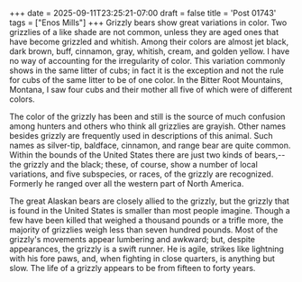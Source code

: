 +++
date = 2025-09-11T23:25:21-07:00
draft = false
title = 'Post 01743'
tags = ["Enos Mills"]
+++
Grizzly bears show great variations in color. Two grizzlies of a like shade are not common, unless they are aged ones that have become grizzled and whitish. Among their colors are almost jet black, dark brown, buff, cinnamon, gray, whitish, cream, and golden yellow. I have no way of accounting for the irregularity of color. This variation commonly shows in the same litter of cubs; in fact it is the exception and not the rule for cubs of the same litter to be of one color. In the Bitter Root Mountains, Montana, I saw four cubs and their mother all five of which were of different colors.

The color of the grizzly has been and still is the source of much confusion among hunters and others who think all grizzlies are grayish. Other names besides grizzly are frequently used in descriptions of this animal. Such names as silver-tip, baldface, cinnamon, and range bear are quite common. Within the bounds of the United States there are just two kinds of bears,--the grizzly and the black; these, of course, show a number of local variations, and five subspecies, or races, of the grizzly are recognized. Formerly he ranged over all the western part of North America.

The great Alaskan bears are closely allied to the grizzly, but the grizzly that is found in the United States is smaller than most people imagine. Though a few have been killed that weighed a thousand pounds or a trifle more, the majority of grizzlies weigh less than seven hundred pounds. Most of the grizzly's movements appear lumbering and awkward; but, despite appearances, the grizzly is a swift runner. He is agile, strikes like lightning with his fore paws, and, when fighting in close quarters, is anything but slow. The life of a grizzly appears to be from fifteen to forty years.
